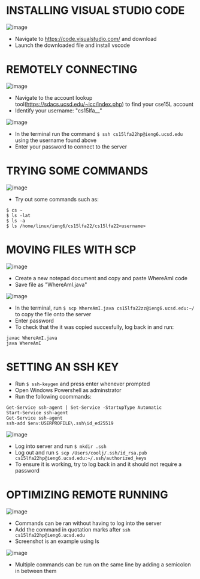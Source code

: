 # INSTALLING VISUAL STUDIO CODE



![image](https://user-images.githubusercontent.com/114262093/193373251-babb9c46-64ee-4528-8a79-39b77f4dd1ca.png)

* Navigate to https://code.visualstudio.com/ and download
* Launch the downloaded file and install vscode






# REMOTELY CONNECTING



![image](https://user-images.githubusercontent.com/114262093/193374575-7238070b-a6be-4d85-8c48-8a0ba54f5c47.png)

* Navigate to the account lookup tool(https://sdacs.ucsd.edu/~icc/index.php) to find your cse15L account
* Identify your username: "cs15lfa__"

![image](https://user-images.githubusercontent.com/114262093/193374327-a18f6da7-abf0-4afa-9991-4d7ba2fb3411.png)

* In the terminal run the command `$ ssh cs15lfa22hp@ieng6.ucsd.edu` using the username found above
* Enter your password to connect to the server




# TRYING SOME COMMANDS


![image](https://user-images.githubusercontent.com/114262093/193375572-3dc2c488-81ed-4e4d-8f00-1c8353d6829d.png)

* Try out some commands such as: 

```
$ cs ~
$ ls -lat
$ ls -a
$ ls /home/linux/ieng6/cs15lfa22/cs15lfa22<username>
```





# MOVING FILES WITH SCP



![image](https://user-images.githubusercontent.com/114262093/193375872-4dac9828-4ad5-43c3-960a-7e04bb80107b.png)

* Create a new notepad document and copy and paste WhereAmI code
* Save file as "WhereAmI.java"

![image](https://user-images.githubusercontent.com/114262093/193375915-36ffd99f-af37-4538-bd48-f323f1b7c42e.png)

* In the terminal, run `$ scp WhereAmI.java cs15lfa22zz@ieng6.ucsd.edu:~/` to copy the file onto the server
* Enter password
* To check that the it was copied succesfully, log back in and run:

```
javac WhereAmI.java
java WhereAmI
```






# SETTING AN SSH KEY

* Run `$ ssh-keygen` and press enter whenever prompted
* Open Windows Powershell as adminstrator
* Run the following coommands: 

```
Get-Service ssh-agent | Set-Service -StartupType Automatic
Start-Service ssh-agent
Get-Service ssh-agent
ssh-add $env:USERPROFILE\.ssh\id_ed25519
```

![image](https://user-images.githubusercontent.com/114262093/193376074-7343e88e-b05b-40a8-a9ff-9863b0857dea.png)

* Log into server and run `$ mkdir .ssh`
* Log out and run `$ scp /Users/coolj/.ssh/id_rsa.pub cs15lfa22hp@ieng6.ucsd.edu:~/.ssh/authorized_keys`
* To ensure it is working, try to log back in and it should not require a password




# OPTIMIZING REMOTE RUNNING

![image](https://user-images.githubusercontent.com/114262093/193376254-a5ff8db5-b6e8-4352-a5a8-0c891207e330.png)

* Commands can be ran without having to log into the server
* Add the command in quotation marks after `ssh cs15lfa22hp@ieng6.ucsd.edu`
* Screenshot is an example using ls


![image](https://user-images.githubusercontent.com/114262093/193376355-f22c1b4d-006c-4b1b-829d-a69ee7b57871.png)

* Multiple commands can be run on the same line by adding a semicolon in between them
